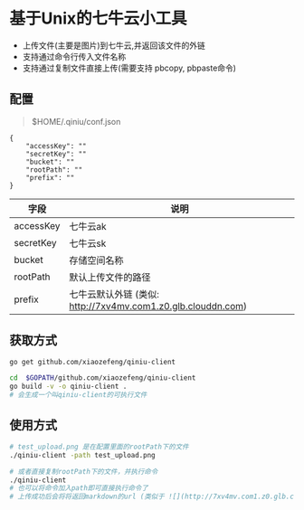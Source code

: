 # 基于Unix的七牛云小工具
- 上传文件(主要是图片)到七牛云,并返回该文件的外链
- 支持通过命令行传入文件名称
- 支持通过复制文件直接上传(需要支持 pbcopy, pbpaste命令)

## 配置
> $HOME/.qiniu/conf.json

```josn
{
	"accessKey": ""
	"secretKey": ""
	"bucket": ""
	"rootPath": ""
	"prefix": ""
}
```

字段 | 说明|
--- | --- |
accessKey| 七牛云ak
secretKey | 七牛云sk
bucket| 存储空间名称
rootPath| 默认上传文件的路径
prefix| 七牛云默认外链 (类似: http://7xv4mv.com1.z0.glb.clouddn.com)

## 获取方式
```bash
go get github.com/xiaozefeng/qiniu-client

cd  $GOPATH/github.com/xiaozefeng/qiniu-client
go build -v -o qiniu-client . 
# 会生成一个叫qiniu-client的可执行文件
```

## 使用方式
```bash
# test_upload.png 是在配置里面的rootPath下的文件
./qiniu-client -path test_upload.png

# 或者直接复制rootPath下的文件，并执行命令
./qiniu-client
# 也可以将命令加入path即可直接执行命令了
# 上传成功后会将将返回markdown的url (类似于 ![](http://7xv4mv.com1.z0.glb.clouddn.com/qiniu_client20180908215948.png))

```


